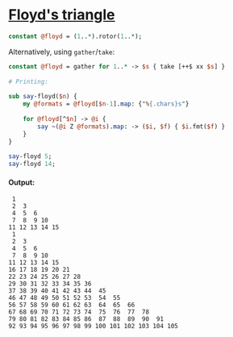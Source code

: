 [1]: https://rosettacode.org/wiki/Floyd's_triangle

# [Floyd's triangle][1]

```perl
constant @floyd = (1..*).rotor(1..*);
```


Alternatively, using `gather`/`take`:

```perl
constant @floyd = gather for 1..* -> $s { take [++$ xx $s] }
 
# Printing:
 
sub say-floyd($n) {
    my @formats = @floyd[$n-1].map: {"%{.chars}s"}
 
    for @floyd[^$n] -> @i {
        say ~(@i Z @formats).map: -> ($i, $f) { $i.fmt($f) }
    }
}
 
say-floyd 5;
say-floyd 14;
```

#### Output:
```
 1 
 2  3 
 4  5  6 
 7  8  9 10 
11 12 13 14 15 
 1 
 2  3 
 4  5  6 
 7  8  9 10 
11 12 13 14 15 
16 17 18 19 20 21 
22 23 24 25 26 27 28 
29 30 31 32 33 34 35 36 
37 38 39 40 41 42 43 44  45 
46 47 48 49 50 51 52 53  54  55 
56 57 58 59 60 61 62 63  64  65  66 
67 68 69 70 71 72 73 74  75  76  77  78 
79 80 81 82 83 84 85 86  87  88  89  90  91 
92 93 94 95 96 97 98 99 100 101 102 103 104 105
```